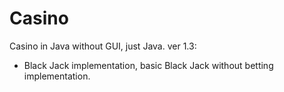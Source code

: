 # Casino
Casino in Java without GUI, just Java.
ver 1.3:
- Black Jack implementation, basic Black Jack without betting implementation.
